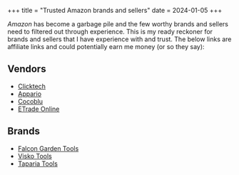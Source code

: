 +++
title = "Trusted Amazon brands and sellers"
date = 2024-01-05
+++

_Amazon_ has become a garbage pile and the few worthy brands and sellers need to filtered out through experience. This is my ready reckoner for brands and sellers that I have experience with and trust. The below links are affiliate links and could potentially earn me money (or so they say):

## Vendors

* [Clicktech](https://www.amazon.in/l/27943762031?ie=UTF8&amp;marketplaceID=A21TJRUUN4KGV&amp;me=AH017Z3M1ZJ3T&_encoding=UTF8&tag=arunkd1305-21&linkCode=ur2&linkId=1dca61c66294e38a5b467579a9369e6e&camp=3638&creative=24630)
* [Appario](https://www.amazon.in/l/27943762031?ie=UTF8&amp;marketplaceID=A21TJRUUN4KGV&amp;me=A14CZOWI0VEHLG&_encoding=UTF8&tag=arunkd1305-21&linkCode=ur2&linkId=9edae8c09223972052131e815145ce3d&camp=3638&creative=24630)
* [Cocoblu](https://www.amazon.in/l/27943762031?ie=UTF8&marketplaceID=A21TJRUUN4KGV&me=A1WYWER0W24N8S&linkCode=ll2&tag=arunkd1305-21&linkId=4609e676107acd92bf8f7c14c64a6806&language=en_IN&ref_=as_li_ss_tl)
* [ETrade Online](https://www.amazon.in/sp?marketplaceID=A21TJRUUN4KGV&seller=A2AL6IVND0I91F&isAmazonFulfilled=1&asin=B00P21KZVQ&linkCode=ll2&tag=arunkd1305-21&linkId=441d92438f47e3d306b1d71e9733c7c4&language=en_IN&ref_=as_li_ss_tl)
  
## Brands

* [Falcon Garden Tools](https://www.amazon.in/stores/page/1BE547AA-D59D-462D-AD7F-D86E28889179?&linkCode=ll2&tag=arunkd1305-21&linkId=08c860f694946fed3b8866e75ea17d3b&language=en_IN&ref_=as_li_ss_tl)
* [Visko Tools](https://www.amazon.in/stores/ViskoTools/page/AD0445EC-669F-43E5-B85D-9F635EF225C6?&_encoding=UTF8&tag=arunkd1305-21&linkCode=ur2&linkId=d24bc7771ed915a9bfdd8bfe1f51decd&camp=3638&creative=24630)
* [Taparia Tools](https://www.amazon.in/s?k=TAPARIA&_encoding=UTF8&tag=arunkd1305-21&linkCode=ur2&linkId=a494fe95462429ba5f0bf67e4a97d604&camp=3638&creative=24630)
